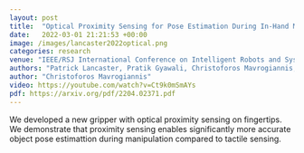 ```yaml
---
layout: post
title:  "Optical Proximity Sensing for Pose Estimation During In-Hand Manipulation"
date:   2022-03-01 21:21:53 +00:00
image: /images/lancaster2022optical.png
categories: research
venue: "IEEE/RSJ International Conference on Intelligent Robots and Systems (IROS)"
authors: "Patrick Lancaster, Pratik Gyawali, Christoforos Mavrogiannis, Siddhartha Srinivasa, Joshua Smith"
author: "Christoforos Mavrogiannis"
video: https://youtube.com/watch?v=Ct9k0mSmAYs
pdf: https://arxiv.org/pdf/2204.02371.pdf
---
```

We developed a new gripper with optical proximity sensing on fingertips. We demonstrate that proximity sensing enables significantly more accurate object pose estimattion during manipulation compared to tactile sensing.

